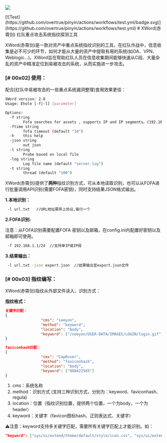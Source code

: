 <p align="left"> <img src="https://img.shields.io/badge/NACG-XWord-purple " /> </p>
[![Test](https://github.com/overtrue/pinyin/actions/workflows/test.yml/badge.svg)](https://github.com/overtrue/pinyin/actions/workflows/test.yml)
# XWord(赤霄剑) 红队重点攻击系统指纹探测工具

XWord(赤霄剑)是一款对资产中重点系统指纹识别的工具，在红队作战中，信息收集是必不可少的环节，如何才能从大量的资产中提取有用的系统(如OA、VPN、Weblogic...)。XWord旨在帮助红队人员在信息收集期间能够快速从C段、大量杂乱的资产中精准定位到易被攻击的系统，从而实施进一步攻击。

### [# 00x02] 使用：

配合[红队中易被攻击的一些重点系统漏洞整理]食用效果更佳：

```bash
XWord version: 2.0
Usage: Ehole [-f|-l] [parameter]

Options:
  -f string
        Fofa searches for assets , supports IP and IP segments。(192.168.1.1 | 192.168.1.0/24)
  -ftime string
        fofa timeout (default "10")
  -h    this help
  -json string
        out json
  -l string
        Probe based on local file
  -log string
        Log file name (default "server.log")
  -t string
        thread (default "100")
```

XWord(赤霄剑)提供了**两种**指纹识别方式，可从本地读取识别，也可以从FOFA进行批量调用API识别(需要FOFA密钥)，同时支持结果JSON格式输出。

**1.本地识别：**

```bash
 -l url.txt   //URL地址需带上协议,每行一个
```

**2.FOFA识别:**

注意：从FOFA识别需要配置FOFA 密钥以及邮箱，在config.ini内配置好密钥以及邮箱即可使用。

```bash
 -f 192.168.1.1/24  //支持单IP或IP段
```

**3.结果输出：**

```bash
 -l url.txt -json export.json  //结果输出至export.json文件
```

### [# 00x03] 指纹编写：

XWord(赤霄剑)指纹从外部文件读入，识别方式：

**指纹格式：**

```json
关键字匹配：
{
                "cms": "seeyon",
                "method": "keyword",
                "location": "body",
                "keyword": ["/seeyon/USER-DATA/IMAGES/LOGIN/login.gif"]
}
```

```json
faviconhash匹配：
{
                "cms": "CapRover",
                "method": "faviconhash",
                "location": "body",
                "keyword": ["988422585"]
}
```

1. cms：系统名称
2. method：识别方式 (支持三种识别方式，分别为：keyword、faviconhash、regula)
3. location：位置（指纹识别位置，提供两个位置，一个为body，一个为header）
4. keyword：关键字（favicon图标hash、正则表达式、关键字）

⚠️注意：keyword支持多关键字匹配，需要所有关键字匹配上才能识别。如：

```json
"keyword": ["sys/ui/extend/theme/default/style/icon.css", "sys/ui/extend/theme/default/style/profile.css"]
```